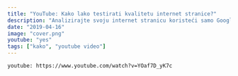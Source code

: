 ```yaml
---
title: "YouTube: Kako lako testirati kvalitetu internet stranice?"
description: "Analizirajte svoju internet stranicu koristeći samo Google Chrome preglednik. Brzo i lako saznajte postoji li problem na vašoj internet stranici koji trebate otkloniti."
date: "2019-04-16"
image: "cover.png"
youtube: "yes"
tags: ["kako", "youtube video"]
---
```


`youtube: https://www.youtube.com/watch?v=YOaf7D_yK7c`